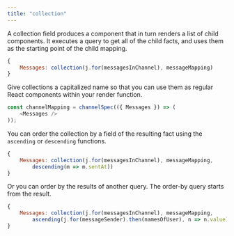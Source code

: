 ```yaml
---
title: "collection"
---
```


A collection field produces a component that in turn renders a list of child components.
It executes a query to get all of the child facts, and uses them as the starting point of the child mapping.

```javascript
{
    Messages: collection(j.for(messagesInChannel), messageMapping)
}
```

Give collections a capitalized name so that you can use them as regular React components within your render function.

```javascript
const channelMapping = channelSpec(({ Messages }) => (
    <Messages />
));
```

You can order the collection by a field of the resulting fact using the `ascending` or `descending` functions.

```javascript
{
    Messages: collection(j.for(messagesInChannel), messageMapping,
        descending(m => m.sentAt))
}
```

Or you can order by the results of another query.
The order-by query starts from the result.

```javascript
{
    Messages: collection(j.for(messagesInChannel), messageMapping,
        ascending(j.for(messageSender).then(namesOfUser), n => n.value))
}
```
